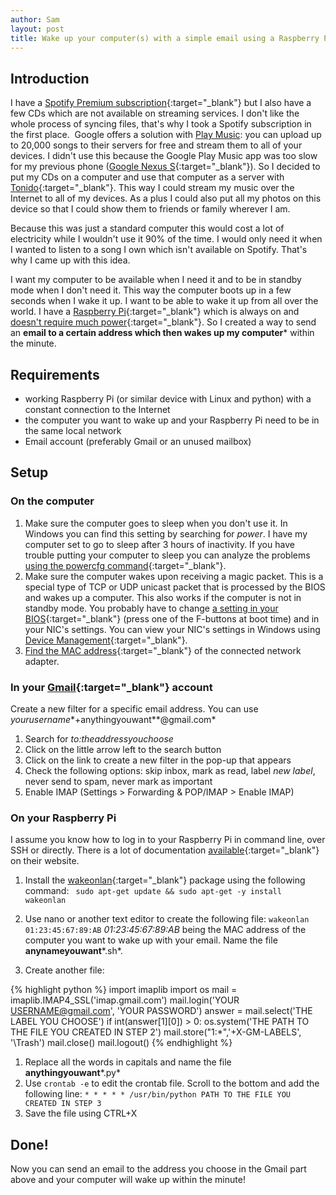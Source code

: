 ```yaml
---
author: Sam
layout: post
title: Wake up your computer(s) with a simple email using a Raspberry Pi
---
```


## Introduction

I have a [Spotify Premium subscription](https://www.spotify.com/be-nl/get-spotify/go/premium/){:target="_blank"} but I also have a few CDs which are not available on streaming services. I don't like the whole process of syncing files, that's why I took a Spotify subscription in the first place.  Google offers a solution with [Play Music](https://play.google.com/about/music/): you can upload up to 20,000 songs to their servers for free and stream them to all of your devices. I didn't use this because the Google Play Music app was too slow for my previous phone ([Google Nexus S](http://www.android.com/devices/detail/nexus-s){:target="_blank"}). So I decided to put my CDs on a computer and use that computer as a server with [Tonido](http://www.tonido.com/tonidodesktop/){:target="_blank"}. This way I could stream my music over the Internet to all of my devices. As a plus I could also put all my photos on this device so that I could show them to friends or family wherever I am.

Because this was just a standard computer this would cost a lot of electricity while I wouldn't use it 90% of the time. I would only need it when I wanted to listen to a song I own which isn't available on Spotify. That's why I came up with this idea.

I want my computer to be available when I need it and to be in standby mode when I don't need it. This way the computer boots up in a few seconds when I wake it up. I want to be able to wake it up from all over the world. I have a [Raspberry Pi](http://www.raspberrypi.org/faqs#introWhatIs){:target="_blank"} which is always on and [doesn't require much power](http://www.raspberrypi.org/faqs#power){:target="_blank"}. So I created a way to send an **email to a certain address which then wakes up my computer*** within the minute.


## Requirements

  * working Raspberry Pi (or similar device with Linux and python) with a constant connection to the Internet
  * the computer you want to wake up and your Raspberry Pi need to be in the same local network
  * Email account (preferably Gmail or an unused mailbox)

## Setup

### On the computer

  1. Make sure the computer goes to sleep when you don't use it. In Windows you can find this setting by searching for *power*. I have my computer set to go to sleep after 3 hours of inactivity. If you have trouble putting your computer to sleep you can analyze the problems [using the powercfg command](http://technet.microsoft.com/en-us/library/cc748940(v=ws.10).aspx){:target="_blank"}.
  1. Make sure the computer wakes upon receiving a magic packet. This is a special type of TCP or UDP unicast packet that is processed by the BIOS and wakes up a computer. This also works if the computer is not in standby mode. You probably have to change [a setting in your BIOS](http://www.tomshardware.com/reviews/bios-beginners,1126-8.html){:target="_blank"} (press one of the F-buttons at boot time) and in your NIC's settings. You can view your NIC's settings in Windows using [Device Management](http://windows.microsoft.com/en-us/windows-vista/open-device-manager){:target="_blank"}.
  1. [Find the MAC address](http://technet.microsoft.com/en-us/library/gg252549(v=ws.10).aspx){:target="_blank"} of the connected network adapter.

### In your [Gmail](http://www.gmail.com){:target="_blank"} account

Create a new filter for a specific email address. You can use *yourusername**+anythingyouwant**@gmail.com*

  1. Search for *to:theaddressyouchoose*
  1. Click on the little arrow left to the search button
  1. Click on the link to create a new filter in the pop-up that appears
  1. Check the following options: skip inbox, mark as read, label *new label*, never send to spam, never mark as important
  1. Enable IMAP (Settings > Forwarding & POP/IMAP > Enable IMAP)

### On your Raspberry Pi

I assume you know how to log in to your Raspberry Pi in command line, over SSH or directly. There is a lot of documentation [available](http://elinux.org/RPi_Remote_Access){:target="_blank"} on their website.

  1.  Install the [wakeonlan](https://wiki.debian.org/WakeOnLan){:target="_blank"} package using the following command:
      ``` sudo apt-get update && sudo apt-get -y install wakeonlan```

  1.  Use nano or another text editor to create the following file:
      ```wakeonlan 01:23:45:67:89:AB```
      *01:23:45:67:89:AB* being the MAC address of the computer you want to wake up with your email. Name the file **anynameyouwant***.sh*.

  1.  Create another file:

{% highlight python %}
import imaplib
import os
mail = imaplib.IMAP4_SSL('imap.gmail.com')
mail.login('YOUR USERNAME@gmail.com', 'YOUR PASSWORD')
answer = mail.select('THE LABEL YOU CHOOSE')
if int(answer[1][0]) > 0:
  os.system('THE PATH TO THE FILE YOU CREATED IN STEP 2')
  mail.store("1:*",'+X-GM-LABELS', '\\Trash')
mail.close()
mail.logout()
{% endhighlight %}

  1.  Replace all the words in capitals and name the file **anythingyouwant***.py*
  1.  Use `crontab -e` to edit the crontab file. Scroll to the bottom and add the following line:
      ```* * * * * /usr/bin/python PATH TO THE FILE YOU CREATED IN STEP 3```
  1. Save the file using CTRL+X

## Done!

Now you can send an email to the address you choose in the Gmail part above and your computer will wake up within the minute!
